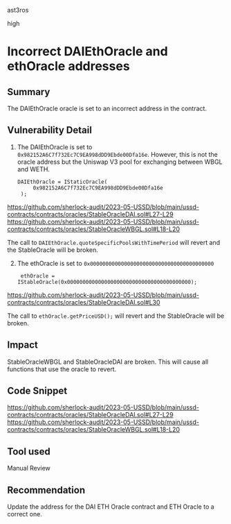 ast3ros

high

# Incorrect DAIEthOracle and ethOracle addresses

## Summary

The DAIEthOracle oracle is set to an incorrect address in the contract.

## Vulnerability Detail

1. The DAIEthOracle is set to `0x982152A6C7f732Ec7C9EA998dDD9Ebde00Dfa16e`. However, this is not the oracle address but the Uniswap V3 pool for exchanging between WBGL and WETH.

       DAIEthOracle = IStaticOracle(
            0x982152A6C7f732Ec7C9EA998dDD9Ebde00Dfa16e
        );

https://github.com/sherlock-audit/2023-05-USSD/blob/main/ussd-contracts/contracts/oracles/StableOracleDAI.sol#L27-L29
https://github.com/sherlock-audit/2023-05-USSD/blob/main/ussd-contracts/contracts/oracles/StableOracleWBGL.sol#L18-L20

The call to `DAIEthOracle.quoteSpecificPoolsWithTimePeriod` will revert and the StableOracle will be broken.

2. The ethOracle is set to `0x0000000000000000000000000000000000000000`

        ethOracle = IStableOracle(0x0000000000000000000000000000000000000000);

https://github.com/sherlock-audit/2023-05-USSD/blob/main/ussd-contracts/contracts/oracles/StableOracleDAI.sol#L30

The call to `ethOracle.getPriceUSD();` will revert and the StableOracle will be broken.

## Impact

StableOracleWBGL and StableOracleDAI are broken. This will cause all functions that use the oracle to revert.

## Code Snippet

https://github.com/sherlock-audit/2023-05-USSD/blob/main/ussd-contracts/contracts/oracles/StableOracleDAI.sol#L27-L29
https://github.com/sherlock-audit/2023-05-USSD/blob/main/ussd-contracts/contracts/oracles/StableOracleWBGL.sol#L18-L20

## Tool used

Manual Review

## Recommendation

Update the address for the DAI ETH Oracle contract and ETH Oracle to a correct one.